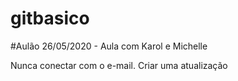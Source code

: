 # gitbasico

#Aulão
26/05/2020 - Aula com Karol e Michelle

Nunca conectar com o e-mail.
Criar uma atualização
